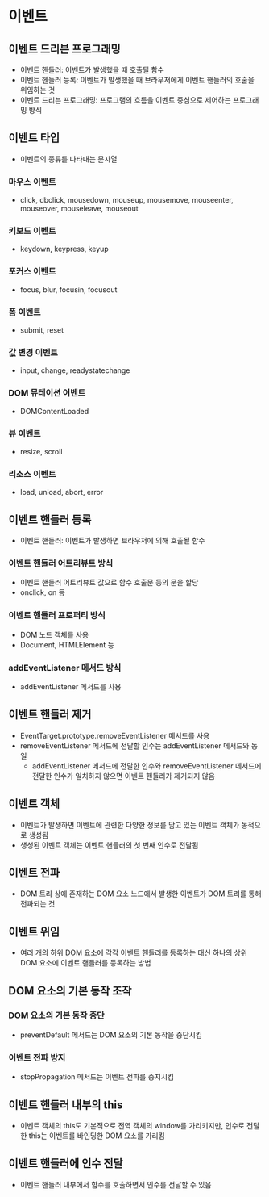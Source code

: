 # 이벤트

## 이벤트 드리븐 프로그래밍

- 이벤트 핸들러: 이벤트가 발생했을 때 호출될 함수
- 이벤트 헨들러 등록: 이벤트가 발생했을 때 브라우저에게 이벤트 핸들러의 호출을 위임하는 것
- 이벤트 드리븐 프로그래밍: 프로그램의 흐름을 이벤트 중심으로 제어하는 프로그래밍 방식

## 이벤트 타입

- 이벤트의 종류를 나타내는 문자열

### 마우스 이벤트

- click, dbclick, mousedown, mouseup, mousemove, mouseenter, mouseover, mouseleave, mouseout

### 키보드 이벤트

- keydown, keypress, keyup

### 포커스 이벤트

- focus, blur, focusin, focusout

### 폼 이벤트

- submit, reset

### 값 변경 이벤트

- input, change, readystatechange

### DOM 뮤테이션 이벤트

- DOMContentLoaded

### 뷰 이벤트

- resize, scroll

### 리소스 이벤트

- load, unload, abort, error

## 이벤트 핸들러 등록

- 이벤트 핸들러: 이벤트가 발생하면 브라우저에 의해 호출될 함수

### 이벤트 핸들러 어트리뷰트 방식

- 이벤트 핸들러 어트리뷰트 값으로 함수 호출문 등의 문을 할당
- onclick, on 등

### 이벤트 핸들러 프로퍼티 방식

- DOM 노드 객체를 사용
- Document, HTMLElement 등

### addEventListener 메서드 방식

- addEventListener 메서드를 사용

## 이벤트 핸들러 제거

- EventTarget.prototype.removeEventListener 메서드를 사용
- removeEventListener 메서드에 전달할 인수는 addEventListener 메서드와 동일
  - addEventListener 메서드에 전달한 인수와 removeEventListener 메서드에 전달한 인수가 일치하지 않으면 이벤트 핸들러가 제거되지 않음

## 이벤트 객체

- 이벤트가 발생하면 이벤트에 관련한 다양한 정보를 담고 있는 이벤트 객체가 동적으로 생성됨
- 생성된 이벤트 객체는 이벤트 핸들러의 첫 번째 인수로 전달됨

## 이벤트 전파

- DOM 트리 상에 존재하는 DOM 요소 노드에서 발생한 이벤트가 DOM 트리를 통해 전파되는 것

## 이벤트 위임

- 여러 개의 하위 DOM 요소에 각각 이벤트 핸들러를 등록하는 대신 하나의 상위 DOM 요소에 이벤트 핸들러를 등록하는 방법

## DOM 요소의 기본 동작 조작

### DOM 요소의 기본 동작 중단

- preventDefault 메서드는 DOM 요소의 기본 동작을 중단시킴

### 이벤트 전파 방지

- stopPropagation 메서드는 이벤트 전파를 중지시킴

## 이벤트 핸들러 내부의 this

- 이벤트 객체의 this도 기본적으로 전역 객체의 window를 가리키지만, 인수로 전달한 this는 이벤트를 바인딩한 DOM 요소를 가리킴

## 이벤트 핸들러에 인수 전달

- 이벤트 핸들러 내부에서 함수를 호출하면서 인수를 전달할 수 있음
